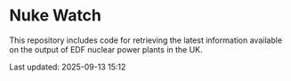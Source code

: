 # Nuke Watch

This repository includes code for retrieving the latest information available on the output of EDF nuclear power plants in the UK.

Last updated: 2025-09-13 15:12